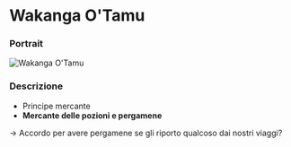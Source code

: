 # Wakanga  O'Tamu
### Portrait
![Wakanga O'Tamu](https://static.wikia.nocookie.net/forgottenrealms/images/5/50/Merchant_Prince_Wakanga_O%27tamu.jpg)

### Descrizione
- Principe mercante
- **Mercante delle pozioni e pergamene**

-> Accordo per avere pergamene se gli riporto qualcoso dai nostri viaggi?